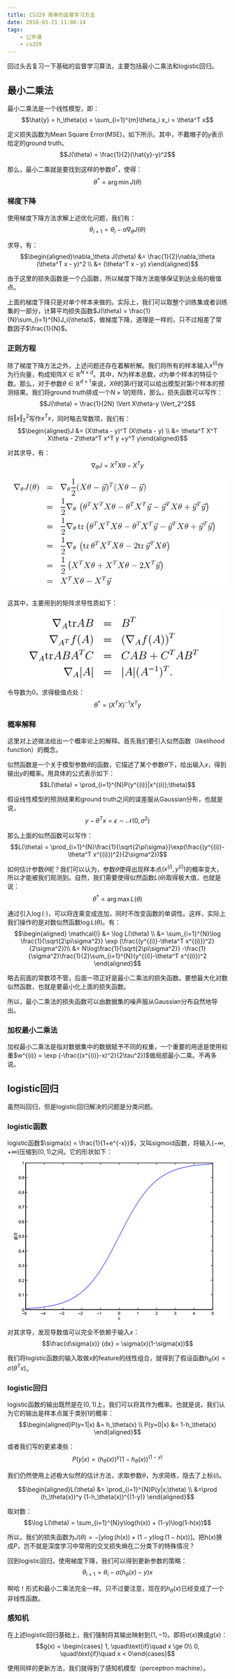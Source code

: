 ```yaml
---
title: CS229 简单的监督学习方法
date: 2018-03-21 11:08:14
tags:
    - 公开课
    - cs229
---
```

回过头去复习一下基础的监督学习算法，主要包括最小二乘法和logistic回归。
<!-- more -->

## 最小二乘法
最小二乘法是一个线性模型，即：
$$\hat{y} = h_\theta(x) = \sum_{i=1}^{m}\theta_i x_i = \theta^T x$$

定义损失函数为Mean Square Error(MSE)，如下所示。其中，不戴帽子的$y$表示给定的ground truth。
$$J(\theta) = \frac{1}{2}(\hat{y}-y)^2$$

那么，最小二乘就是要找到这样的参数$\theta^*$，使得：
$$\theta^* = \arg\min J(\theta)$$

### 梯度下降
使用梯度下降方法求解上述优化问题，我们有：
$$\theta_{i+1} = \theta_{i} - \alpha \nabla_\theta J(\theta)$$

求导，有：
$$\begin{aligned}\nabla_\theta J(\theta) &= \frac{1}{2}\nabla_\theta (\theta^T x - y)^2 \\
&= (\theta^T x - y) x\end{aligned}$$

由于这里的损失函数是一个凸函数，所以梯度下降方法能够保证到达全局的极值点。

上面的梯度下降只是对单个样本来做的。实际上，我们可以取整个训练集或者训练集的一部分，计算平均损失函数$J(\theta) = \frac{1}{N}\sum_{i=1}^{N}J_i(\theta)$，做梯度下降，道理是一样的，只不过相差了常数因子$\frac{1}{N}$。

### 正则方程
除了梯度下降方法之外，上述问题还存在着解析解。我们将所有的样本输入$x^{(i)}$作为行向量，构成矩阵$X \in \mathbb{R}^{N\times d}$。其中，$N$为样本总数，$d$为单个样本的特征个数。那么，对于参数$\theta\in\mathbb{R}^{d\times 1}$来说，$X\theta$的第$i$行就可以给出模型对第$i$个样本的预测结果。我们将ground truth排成一个$N\times 1$的矩阵，那么，损失函数可以写作：
$$J(\theta) = \frac{1}{2N} \Vert X\theta-y \Vert_2^2$$

将$\Vert x\Vert_2^2$写作$x^T x$，同时略去常数项，我们有：
$$\begin{aligned}J &= (X\theta - y)^T (X\theta - y) \\
&= \theta^T X^T X\theta - 2\theta^T x^T y +y^T y\end{aligned}$$

对其求导，有：
$$\nabla_\theta J = X^T X\theta - X^T y$$

![具体计算过程贴图](/img/cs229-supervised-learning-least-square-normal-equation.png)

这其中，主要用到的矩阵求导性质如下：
![一些典型求导结果](/img/cs229-supervised-learning-some-useful-matrix-derivatives.png)
令导数为$0$，求得极值点处：
$$\theta^* = (X^TX)^{-1}X^T y$$

### 概率解释
这里对上述做法给出一个概率论上的解释。首先我们要引入似然函数（likelihood function）的概念。

似然函数是一个关于模型参数$\theta$的函数，它描述了某个参数$\theta$下，给出输入$x$，得到输出$y$的概率。用具体的公式表示如下：
$$L(\theta) = \prod_{i=1}^{N}P(y^{(i)}|x^{(i)};\theta)$$

假设线性模型的预测结果和ground truth之间的误差服从Gaussian分布，也就是说，
$$y - \theta^T x  =  \epsilon \sim \mathcal{N}(0, \sigma^2)$$

那么上面的似然函数可以写作：
$$L(\theta) = \prod_{i=1}^{N}\frac{1}{\sqrt{2\pi\sigma}}\exp(\frac{(y^{(i)}-\theta^T x^{(i)})^2}{2\sigma^2})$$

如何估计参数$\theta$呢？我们可以认为，参数$\theta$使得出现样本点$(x^{(i)}, y^{(i)})$的概率变大，所以才能被我们观测到。自然，我们需要使得似然函数$L(\theta)$取得极大值，也就是说：
$$\theta^* = \arg\max L(\theta)$$

通过引入$\log(\cdot)$，可以将连乘变成连加，同时不改变函数的单调性。这样，实际上我们操作的是对数似然函数$\log L(\theta)$。有：
$$\begin{aligned} \mathcal{l} &= \log L(\theta) \\
&= \sum_{i=1}^{N}\log \frac{1}{\sqrt{2\pi\sigma^2}} \exp (\frac{(y^{(i)}-\theta^T x^{(i)})^2}{2\sigma^2})\\
&= N\log\frac{1}{\sqrt{2\pi\sigma^2}} -\frac{1}{\sigma^2}\frac{1}{2}\sum_{i=1}^{N}(y^{(i)}-\theta^T x^{(i)})^2 \end{aligned}$$

略去前面的常数项不管，后面一项正好是最小二乘法的损失函数。要想最大化对数似然函数，也就是要最小化上面的损失函数。

所以，最小二乘法的损失函数可以由数据集的噪声服从Gaussian分布自然地导出。

### 加权最小二乘法
加权最小二乘法是指对数据集中的数据赋予不同的权重，一个重要的用途是使用权重$w^{(i)} = \exp (-\frac{(x^{(i)}-x)^2}{2\tau^2})$做局部最小二乘。不再多说。

## logistic回归
虽然叫回归，但是logistic回归解决的问题是分类问题。
### logistic函数
logistic函数$\sigma(x) = \frac{1}{1+e^{-x}}$，又叫sigmoid函数，将输入$(-\infty, +\infty)$压缩到$(0, 1)$之间。它的形状如下：
![sigmoid函数](/img/cs229-supervised-learning-sigmoid.png)

对其求导，发现导数值可以完全不依赖于输入$x$：
$$\frac{d\sigma(x)} {dx} = \sigma(x)(1-\sigma(x))$$

我们将logistic函数的输入取做$x$的feature的线性组合，就得到了假设函数$h_\theta(x) = \sigma(\theta^T x)$。

### logistic回归
logistic函数的输出既然是在$(0,1)$上，我们可以将其作为概率。也就是说，我们认为它的输出是样本点属于类别$1$的概率：
$$\begin{aligned}P(y=1|x) &= h_\theta(x) \\
P(y=0|x) &= 1-h_\theta(x) \end{aligned}$$

或者我们写的更紧凑些：
$$P(y|x) = (h_\theta(x))^y (1-h_\theta(x))^{(1-y)}$$

我们仍然使用上述极大似然的估计方法，求取参数$\theta$，为求简练，隐去了上标$(i)$。

$$\begin{aligned}L(\theta) &= \prod_{i=1}^{N}P(y|x;\theta) \\
&=\prod (h_\theta(x))^y (1-h_\theta(x))^{(1-y)} \end{aligned}$$

取对数：
$$\log L(\theta) = \sum_{i=1}^{N}y\log(h(x)) + (1-y)\log(1-h(x))$$

所以，我们的损失函数为$J(\theta) = - [y\log(h(x)) + (1-y)\log(1-h(x))]$。把$h(x)$换成$P$，岂不就是深度学习中常用的交叉损失熵在二分类下的特殊情况？

回到logistic回归，使用梯度下降，我们可以得到更新参数的策略：
$$\theta_{i+1} = \theta_i - \alpha (h_\theta(x) - y)x$$

啊哈！形式和最小二乘法完全一样。只不过要注意，现在的$h_\theta(x)$已经变成了一个非线性函数。

### 感知机
在上述logistic回归基础上，我们强制将其输出映射到$\lbrace 1, -1\rbrace$。即将$\sigma(x)$换成$g(x)$：
$$g(x) = \begin{cases} 1, \quad\text{if}\quad x \ge 0\\ 0, \quad\text{if}\quad x < 0\end{cases}$$

使用同样的更新方法，我们就得到了感知机模型（perceptron machine）。